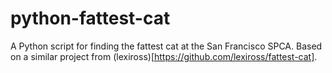 # python-fattest-cat

A Python script for finding the fattest cat at the San Francisco SPCA.  Based on a similar project from (lexiross)[https://github.com/lexiross/fattest-cat].
